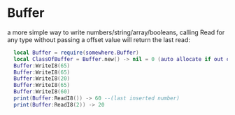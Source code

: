 # Buffer

a more simple way to write numbers/string/array/booleans, calling Read for any type without passing a offset value will return the last read:

```lua
  local Buffer = require(somewhere.Buffer)
  local ClassOfBuffer = Buffer.new() -> nil = 0 (auto allocate if out of bounds)
  Buffer:WriteI8(65)
  Buffer:WriteI8(65)
  Buffer:WriteI8(20)
  Buffer:WriteI8(65)
  Buffer:WriteI8(60)
  print(Buffer:ReadI8()) -> 60 --(last inserted number)
  print(Buffer:ReadI8(2)) -> 20
```
